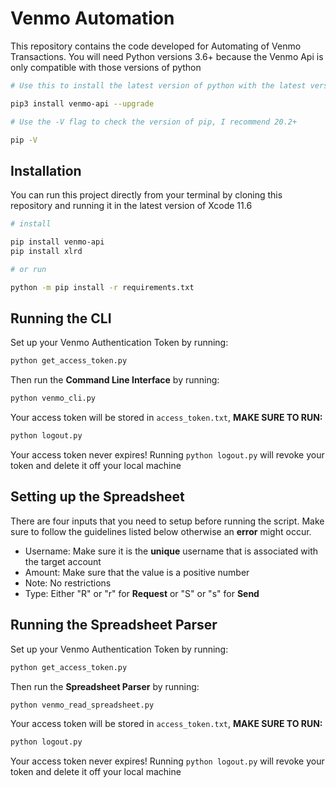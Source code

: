 # Venmo Automation
This repository contains the code developed for Automating of Venmo Transactions. You will need Python versions 3.6+ because the Venmo Api is only compatible with those versions of python

```bash
# Use this to install the latest version of python with the latest version of pip

pip3 install venmo-api --upgrade

# Use the -V flag to check the version of pip, I recommend 20.2+

pip -V
```

## Installation
You can run this project directly from your terminal by cloning this repository and running it in the latest version of Xcode 11.6 
```bash
# install 

pip install venmo-api
pip install xlrd

# or run

python -m pip install -r requirements.txt
```


## Running the CLI
Set up your Venmo Authentication Token by running:
```bash
python get_access_token.py
```
Then run the **Command Line Interface** by running:
```bash
python venmo_cli.py
```
Your access token will be stored in `access_token.txt`, **MAKE SURE TO RUN:**
```bash
python logout.py
```
Your access token never expires! Running `python logout.py` will revoke your token and delete it off your local machine

## Setting up the Spreadsheet
There are four inputs that you need to setup before running the script. Make sure to follow the guidelines listed below otherwise an **error** might occur.
- Username: Make sure it is the **unique** username that is associated with the target account
- Amount: Make sure that the value is a positive number
- Note: No restrictions
- Type: Either "R" or "r" for **Request** or "S" or "s" for **Send**

## Running the Spreadsheet Parser
Set up your Venmo Authentication Token by running:
```bash
python get_access_token.py
```
Then run the **Spreadsheet Parser** by running:
```bash
python venmo_read_spreadsheet.py
```
Your access token will be stored in `access_token.txt`, **MAKE SURE TO RUN:**
```bash
python logout.py
```
Your access token never expires! Running `python logout.py` will revoke your token and delete it off your local machine

